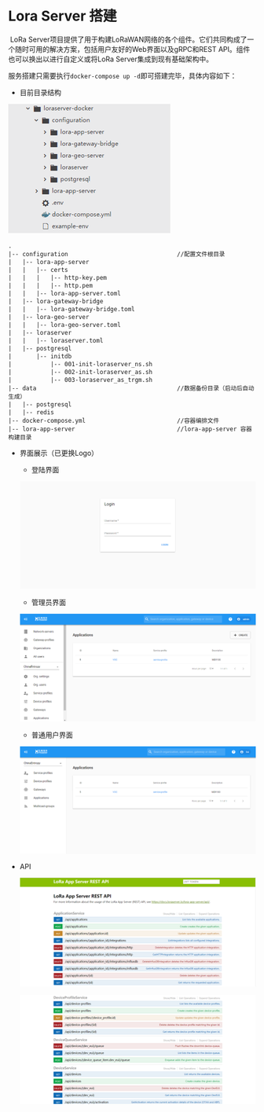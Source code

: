 # Lora Server 搭建

​	LoRa Server项目提供了用于构建LoRaWAN网络的各个组件。它们共同构成了一个随时可用的解决方案，包括用户友好的Web界面以及gRPC和REST API。组件也可以换出以进行自定义或将LoRa Server集成到现有基础架构中。



​	服务搭建只需要执行`docker-compose up -d`即可搭建完毕，具体内容如下：



- 目前目录结构

![docker](_images/1.png)



```shell
.
|-- configuration								//配置文件根目录
|   |-- lora-app-server							
|   |   |-- certs
|   |   |   |-- http-key.pem
|   |   |   |-- http.pem
|   |   |-- lora-app-server.toml
|   |-- lora-gateway-bridge
|   |   |-- lora-gateway-bridge.toml
|   |-- lora-geo-server
|   |   |-- lora-geo-server.toml
|   |-- loraserver
|   |   |-- loraserver.toml
|   |-- postgresql
|       |-- initdb
|           |-- 001-init-loraserver_ns.sh
|           |-- 002-init-loraserver_as.sh
|           |-- 003-loraserver_as_trgm.sh
|-- data										//数据备份目录（启动后自动生成）
|   |-- postgresql
|   |-- redis
|-- docker-compose.yml							//容器编排文件
|-- lora-app-server								//lora-app-server 容器构建目录
```



- 界面展示（已更换Logo）

  - 登陆界面

  ![login](_images/2.png)

  - 管理员界面

  ![admin](_images/3.png)

  - 普通用户界面

  ![user](_images/4.png)





- API

  ![api1](_images/5.png)

  ![api2](_images/6.png)
